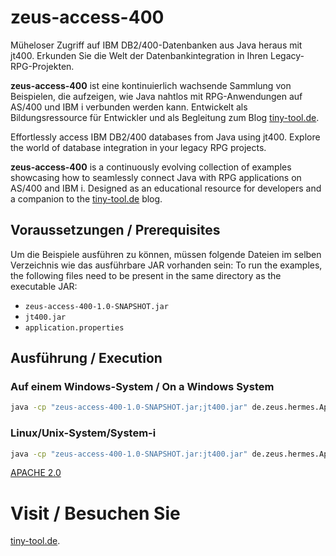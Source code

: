 # zeus-access-400

Müheloser Zugriff auf IBM DB2/400-Datenbanken aus Java heraus mit jt400. Erkunden Sie die Welt der Datenbankintegration in Ihren Legacy-RPG-Projekten.

**zeus-access-400** ist eine kontinuierlich wachsende Sammlung von Beispielen, die aufzeigen, wie Java nahtlos mit RPG-Anwendungen auf AS/400 und IBM i verbunden werden kann. Entwickelt als Bildungsressource für Entwickler und als Begleitung zum Blog [tiny-tool.de](https://tiny-tool.de/).

Effortlessly access IBM DB2/400 databases from Java using jt400. Explore the world of database integration in your legacy RPG projects.

**zeus-access-400** is a continuously evolving collection of examples showcasing how to seamlessly connect Java with RPG applications on AS/400 and IBM i. Designed as an educational resource for developers and a companion to the [tiny-tool.de](https://tiny-tool.de/) blog.

## Voraussetzungen / Prerequisites

Um die Beispiele ausführen zu können, müssen folgende Dateien im selben Verzeichnis wie das ausführbare JAR vorhanden sein:
To run the examples, the following files need to be present in the same directory as the executable JAR:

- `zeus-access-400-1.0-SNAPSHOT.jar`
- `jt400.jar`
- `application.properties`

## Ausführung / Execution

### Auf einem Windows-System / On a Windows System

```cmd
java -cp "zeus-access-400-1.0-SNAPSHOT.jar;jt400.jar" de.zeus.hermes.AppInitializer application.properties
```
### Linux/Unix-System/System-i 

```cmd
java -cp "zeus-access-400-1.0-SNAPSHOT.jar:jt400.jar" de.zeus.hermes.AppInitializer application.properties
```


[APACHE 2.0](LICENSE)

# Visit / Besuchen Sie
[tiny-tool.de](https://tiny-tool.de/).
